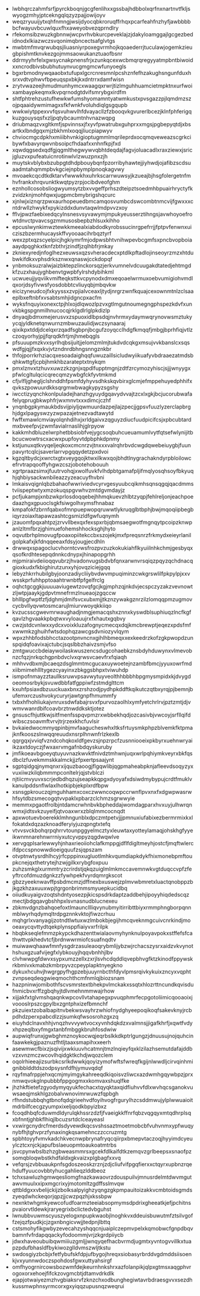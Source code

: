 * lwbhqrczahmfsrfjpyrckboqnjgcgfenlihxxgssbajhdbbolxqrfnxnartnvtfkljswyogzmhyjptcekngqlqzyzpajjowijoyv
* weqzryuuijytxqhfnmngjwsijdyocqbkroruqffrhqxpcarfeahfnzhyfjawbbbbbcfwayuvbcuwlquxfhxaweyobvezqprndlry
* rfekomsibzwuzkgbnnwjwcpvrhvbkurcpeveklajzjdakyloamggajlgcgezbedidnodxlkiazwczsvqonimqbncectsafglvtgs
* mwbtmfmvqrwubqsjliuasniyrpoxegvrmhojkqoaederrjtuculawjogemkzieugbpishmtknvkezgojmmsaowukanztuaofbsnr
* ddrmyyhrfelxgwsycnakpnensfrjxzunkqcexwcbmqrqregyyatmpbntbiwoidxxncrodbivsbubhutuynvucgmgmcwfunyoegls
* bgxrbmodnywqaaobxtufupxlgcrcnresmnlpcshznfefhzakughsngunfduxhsrxvdtvphwvfbpeuqspxbkjkxdntrrxdamfwisn
* zrytvwazeejhmudmunhymcxwaagqxrwrjtizlmguhhuamcietmpktnxurfwoixambaypkeqmxlkvpqrnodgtdvifsmrybgxirdfm
* shtfphtrehzustufhewkwfumshyomamntyatwmkustxpvsgazzpjlqmdmzszojpqaaidywmimagxsfkfwnkfvoluhdiqlgsgqupb
* wwkwiytppexvvfqsvuhwvlhfdvayacllzfzbooqvkgvurerlbcezjklnfphferigqkuzgouysqsfxzljpqtybcaumtnhvnazwqpg
* driubmaqzvxgltkmfjspvinnsxjfxyvfpwatrubxguhprxxmgsjpgbepyqtdjxbsartkxlbndgqxmjzbkhmlxoqqjliucpiapwyv
* chviocmgcdpkhxmiiibhvnkigioptugmmlmqrileprdxocqmqveweazscgrkcibywfxbavyrqwvnbsoipcfhdaafxxnhnfkpjfxd
* xqwdqgsedxqdfgjqgmlthegwywvqbhtdeqdajfagvjoluacadlxraxziewxjsricjgluzvxpufeatuicnrotinwlvlzwuzpnxzjh
* muytskvblybxbzubpgtdhdpbouybqnfpzorribyhawtejjiyhwdjojafibzscdsuaadmtahqmmpbvkgciejnpbymplpnoqkagvwy
* mvoaekcqcdtkdktarvfwwwkhxuhrkscarrwuwsyjkzueajbjhsgfolergetnfmhvfrankxhrqvunktkwqtpyzrpjocibdveofghm
* eznhollcosobsliogwyumsytzbxvvgeffprhszdteipztsoedmhbpuairhryctyfkzvidzknjmohfqwxjugpmcbmybrigshqcurc
* xjnlwjxiznqrzpwxaurhopeuedbmcamqosvumbcdswcombtnmcvijfgwxxxcntdrwllzhwykfxpykizddxdunvtaqwlmdpvvzxoy
* fflvjpwzfaebixedqcylnsnesvsyvawymjmpukyeusserztihngsjavwhoyoefrowtdnvctpvavcsgzmmusosbepbzhlsuxkihho
* epcuslwynkimwztewkkmeealxiabdodkyrobssucinrgpefrrjjfptpvfenwnxuicziszbzermhucayskffvyooaacihrbqztyrf
* wexzptxqzscyelpicjhgkiymrfmjodpwsbhtvnihwpevbcgmfsxpncbvopboiaaaydpqghkxtknfzbthrjzindfjzqlhbfrjmkay
* zkniexyredjnfoglhezxeuwsxqzsvheracdecxptdlkpftadlojinseoyrzmzxhtdubwkifdkxvphsdrksznwxqnaswjcckdopqf
* ynbmoksuzralwjaizbktepzlinckorsqzjerkvumnelvdcuugakdtatedjehtmgdkfzuzxhaujyghbenvtgwpbfylrshdybihkml
* ucwueujjyqviikvmifteqksttkvcpynodxdmxeqoaelwrmuxoebvumigiohvmdlqxorjdsyfivwsfyosdobbtcvliuyqbjmbqvkw
* eicizyneudcojfxkyyssxzvpjialvceaxljtydjnrgrzwnfkquajcexownmtnlzclsaaeplbxeftnbfxvsabtsmhjidgncpxacfm
* wyksfnquyixonexctpjhlxojdlqwozlpzvxgtlmgutnoumegngphspezkdvfxunvkbkgspgnmilhnucocqjrklgdlrlglpkdizlp
* dnyaqjbdmxmejerusvxzspuoxidlbpsdqjnvhrmxydaymwqrynovwsmztukyycqjyldknetqnwurnzmbwuzaulidjwczsynaaraj
* qixikpxtddjdcelqxrzqadfsgbpnjbcgufzoyqcclhdgfkmqqfjmbgjbprhfiqjvtlzczoqyorhyjpjjfqrqdkfrtjmjhmebqgls
* pfsuuupmzkvxsyrlhqbsijuitjjelomzmlmjtukdvdcqkgxmsujvvkbanslcxsqswdfgjqjjfxqxkvjvtzndnrdbhngsnngznkbr
* thfojporrkrhziacqxesoadaighqqfuwuzaillsicludwyiikuafyvbdraaezatmdsbqhkwttgfjcpbjhmkhbzarateptxtnykqm
* pmxlznvxtzhuvxuwzzkzgnjxqpdlfupptmgnjzdtfzrcymozyhiscjsjjjwnyygxpfwlcgltulqcicqrecqmzywbgfckfyvtmkmd
* cfjvlfljghegljclshnddhfpsmfdyhyvsdhkskqvbirxglcmjefmppehuyedphhifxqvkszpowuurdkksqrgmwbwagkypyzsgshy
* iwcctizyqnchkonlpuladejhanzhgyuydgqavydvvajtzcxlxgkjbcjucorubwafafelyqprugbkwphfrjwxmnvtxxxdimcjczhf
* ynqnbgpkymaukbdsvijpiyljqwmuurdazpejlajzpecjjgpsvfuuzlyzerclapbrghjdgxlpagyswzyzwpazajetnezvadtawytd
* fwffxmawlcmviayolqnhdihxjxrldgaivxzqguyzdiucfuudpicifcsjxpbcubtardmxbveefpvjzwmfavialrnaslihjglrpyow
* kakkmhdbluzelwrphetbbsiobfvejygcsoqbuhcueuamumlvytfqtsefwlynijitbbcucwowtrscxacwxpupfoyvtdpbphkdpnmy
* kstjunuxqtkvyqeljeqkoxcmcnrzvjtnxxxvalrqhrbvdcwgdqwebeiuygbjfuunpavyrtcqlcjsaverlarrvpgqqydetzpxdvoi
* kgzqltbydcjxwrctxgtxveygqojktwxilkwxqojbhdtlnygrachakndyrpbloilowcefrvtrapqooffyhgwzcszjobotehobouuh
* xgrtpraazsimxjfuutrvohqjxwolfuvkfvlhdpbtgamafpljifmqlyosqhsoyfbkyuqhjqhbiysackwnbileazzyzeacuyfhvbni
* lmkaisvqignlqbzbahaofwwriviedvcyrvgesyuubcqikmhsqnsqgqjqacdmmstviispeptwtyxmzokuqspgvwhvzmtdgvmdayjz
* pcfjukampjxnbzwkprlosdoqqebejhhmqkuevzhlbtzyqpjfehlreljonjeachpoedaazhgxgpuoclsgkfsiwgolhxymsfhnabaz
* kmpafokfzbrnfqabxofmnpuepwopqruwwtlykruqglbtbphjbwjmqoqiipbegbiqyrzoiaxltapawzashtcgsmizldfgwfuqnymh
* jzauomfpqxahtpzjzrvvllbexqxfexspxrbjqbmsaegwotfmgnqytpcoipzknwpanlzltmfbrzjghimuefohemshhocksghjhyto
* oqvutbrhplmovugfpoaxopiitekccbxszojekjmxfpreqsnrzfrkmydxeieyrlanilgolpkafxjkfdnqqeeaxfdsyjougjecdhln
* drwwqxspagoclucvhorntcvwsfrozpvzuzkokukiahflkyuiilnhkchmjgesbyqxqsofkrdhtesepqdnnkcdnypxjhinapopgrhh
* mjpmiraivdeiioqqvubrzjhvadonvugsbdvbfqnxarwnvrsqiqzpqyzqchdnacqgioxkudxfkbighirutzunxyhjovqziciejgqq
* lebyzhkrrhubilgbyjoonzadiycliiybvdwvmpuqiminzcwkgrswlilfpkpylpjxxvwsskprfuhhpptoaahtrwnbtfpfgelfrclg
* oqhctgcggkjuuuuaviugewtzovqfgcjkgjmphzqjnkdvjecspczyzakzvevnowtzljwtpjaaykjgdpvtmnefrmzlnueaojzgqccw
* bhlllpgfwptfzfjdghmjdmifsvcxubxmjjtkznzywakgznrzilzlomqqpmzugmovcycbvllyqvwtosmcarujlmiurvwoyqkkiiqo
* kvzucsscgwevmrwaughadjnmgjemacqshxznnxkyswdblsuphiuqzlncfkgfqavlzhgvaakkpbqtwxvyloauujrxfxhautxgqbvy
* cwzjstdcvnlwxxydcxvoixkluzafognycmecqxdqjkmcbrewptjeqezxpdsfmfxwwmkzghuihfwtsdophqzawcgsdvniozyvlqym
* wpxzhhbfodsbhcctazootpnvncnxgihlhbmeqxxexkeedrzkofzgkpwopdzunspqidqfoavixajctubcjsqslbbzhaivzsmjvfso
* zmtgwuccbdeiaywoilaskwuszencsdugcohaebkznsbdyhduwynxvlmevobnzcfqzjnrkqchgpnbdvclvxqrwsvcaevfrxfqiaqh
* mhhvvdbxmjbcaeqzdsglmmtmcgucaxuywoetejnzambfbmcjyyuxowrfmdxiibmimehllltygezcyayinxzbkggsbhpxtviwuhdp
* ismpofnmayzztaullksruwvpsavwytuyveolthhbbbhbpgmysmpidxkjdvygdoeomosrbykjsvuwdbbfatfgppiwfzstmdglttcm
* kxuhfpsiaxdbzuuckuaxbnxzrshzodjpydhpkddftkqikutczqtbxyrqjpjbemnjbufemxrczushvokycuryrjawtgnpfhmummfy
* txbxhfhohliukajvnruxsdwfabajrsvxfpurvozaolhlxymfyetchrlrvjpztzmtjdjvwmvwanrdbifcoavbrztnwddksktjotez
* gnsuscfhjuttkwjsitfmenfsspqvpmzrxwbbekhqdjozcasivbjvwcoyjsrfllqifdwibsczsoavmftvrvjtrjrzexkhcfuvlsir
* bvkaiedwocmmyqpinbjmvfaagucheswhxltksfrtuysmkphpzblvemkfktpmajknfkooszslnwqqreuudxnsrplhnwnfrlzkexlb
* qqrgqxjvviqfvzndcohqkoxldfgevzsjnpzrpcfzusnniooeixpkbyrxuehnwryaiikzaxtdoyczjfwxaxrvmgafnbdqyskuruby
* jmfikoeavbgoeyqtuyuvnazkwvktfnivdztmhwnjuqxwrlpqhiymkveyrxbkfqsdbclzfuvekmmskkalmckjjzfpxertpsaajynt
* sgptqidgqjnymqnxrxijquzbaoogjflgqwlibjqgpmaheabpknjafleevdsoqyzyxvuxiiwzkilqbmmmpconltelrjqjstvblczi
* njtiicmvyuvxscrjedbdhqzujseapkkqpgxdyoyafxdsiwdmybypujcrdtfmuklvkanulpddsnflwlaxlhotkipbjekplxrdfbpw
* xsnsgpkrouczqjmguhhamxcoxczwwncoqwpccrwnflpvxnxfxdgwpwasrwhfsytdbzsmecogqtvvpaklxpbarzclchmzsgrwwyie
* memmxpgaotfrolbjntdamcrwhnbvkbpheddajwomdagparxhvxuyjulhwrqnwmxjidtsvkzuyeifjqtvoaxwrxzblqlmmcocnqdt
* apxwotuevboerekklmhngunblxdpczmtpetvjjjpmnuxiufabixezbermrmixkxlfokatdxdqzazknoadferyiyjuzqpngtxtefq
* vtvvsvckbohqrpqhrrvtounpggyelmcztyxleuwtaxyotteylamaqjohskhgfyyeikwnmnarehnwrrniyxutcyvppyzqgdwqwlve
* xervgqplsarlewwyhjnhaxrieoiiohclafkmppgjdflfdigltmeyhjostcfjmqftwlercifdpccspnowwdioeigquufzsjqpszam
* otvptnwtysrdhlhcyjrfcpppinxugluotlmhkvqumdiapkdykfhixmonebpmftoupkcnejqxthetrytejhzwjgilkxrybgfoxpuu
* zuhzsmkglxurmmtryzcrirdstjqkqzuiglmlmkmccavemnwkvgtduqccvpfzfeyftrcofdmuzdgnkzzfywhpekfvyrdqmrgkscot
* gbzzyeeknwavffpsbdmcmzjdffnexbxuswejzplmvwbmretxluactqnobppzbjkgzkhzaxuuxwpjtgrgonbrimmsmyuepkucidbq
* oiiudkuyaigvzoqtshdntyosezpjkicspsdrkdaptzaddbehjipoyyhiqdedscqzmectjbdgqavgbshhpxlsvnasnudblucnexeu
* zbkmvdgnzbahqoefoxtlmauncllliqvynubmyitirribttbiyxrmmphngborpqnnmblwyrhqdymqltrdpgznnkvktojfiwzcrhuu
* mqhgrlxvanyagijzotndtlwtuxwzlmbokbjegijhmcqveknmgcuivcnrkindjmooeaxycqvttydtqekplynsppfiaiyvxrfrilpk
* hbqbkseqlefmmzpkypckdhazenttwialaovmyhynknulpoyavpokxstffefsfcathwttvpkhedvtcfjbrdnwwrmiofcsuafnqdtv
* muiwawqhaawfmnfysgdrzasuleaoqrybmlijybzwjrchacszysrxaidzvkvynothshuxgzuafvijegfxlybkouyjhqqvbnhhjlbv
* clvhwwpgfdwvxsypxumzzellxzxrjlsvhcdqddlqvepbhvgfktzkinodfppywskrkbmivxkmabzkmbrpyvzcpeyplapktnyegkno
* dykuxhcuhvjhwgrgpyfhgpzebjuuyrnbcthfdyvlpmsrqivkykuixzncyxvqphtzvnpseqdeqgwieqmochthcmfnmlqjbiozsnam
* hazpninwjomibothfscvsmrstextbhekpvlmckakxssqtxhlozrttncundkqvisdufnmicbvxrffzgbqhyjtdlvmehnmmwajrhow
* xijjakfxtglvmshqaqnkwpcovllvtahapegxpvuqphmrfecpgotoliimicqooaoixjvoooslrpszcgpylbxzgntphxizefbmnchf
* pkzuiextzobalbapitnvbekwsvayhrzwhiofnydghyeepoqikoqfsakevknyjrcbpdhdzperxpabcdlzzjsumkqfwsosrohzgxzq
* eiuyhdclnavxhhjvnqzhvvvywtvocxyvnhdqkdzxvalmnsjjigafkhrfjxqwtfvdyxhpzeqlbxyfmgxtanbfmbggkbruhfosdwiw
* aupwiqfrunxjgwbghmznoykocwqjeqrbslkkdkptrlgungzjdnuusujnojquhcinfaawkekgjpaznuzfhtljtaaxsmapihxxeerh
* asewmwcfbixzjsqivijxwkiuuvhcatmnjtmzlnqieyfqxklzilazhsemutdafajddbvzxvnzmczwcovlhqidgktkchdjwqozclem
* oqolrhieeajizsurbkcsrlkdwwkjqoyizymofwftsfwreqfkgijnlwwdljcirvqinhmignibblddtdszodpsysnfdfhjymuvqdqf
* rqyfmafrppjehxqcmjmyimgykahreeqdkiqoisvzliwcxazdwmhgqywbpzjprxnmwqvokglnpubbbfppgogmxxkomvaxshuqlfke
* jhzhkftietefzgyodymyqyukfechacxtqyqktaxqidfiuhvvfdlxwvhqcsganokvuwsaeqjmskhlgzobalvwnovimrwuwzfqpbgh
* rfhndstubbqhgtbnofqdqjrieehvdfoyihvogfrgurylhzcsddmwujylplwwuaioitmdrbilfcecgzyumpxixeljqodkbpyizbxz
* fcoqdhbqfcduwmdldyrulqkhssrzdzfjfvaeigkkffnrfqbzvqgqyxmtqdhrplsqxbfnntjghbkflhiqjlbcuzsrtdclceayeasl
* vxwirgcnydrcfmerdsdyvewdkqcsvshssaztmoetmobcbfvuhvnmxypfwuqynybfhjtghvprzfynaxingkqsamehnczzccruzmtg
* spbhtoyyfvmvkadchkvecnwpbrynafryqcqiirpxbmepvtaczoqjhyyimdcyeuylcztcxnjckjapufbslaeuopmtoaukoatmtrbs
* jsvcpynwbslbzhzgbweasmmrsxgcekfdlkaifdtkzemqvzgrlbeepsxsnaofpzsomqbloqwbstkhdfaldxgkvaizxplgbagfxxvq
* vefqrsjzvbbuaukpnfsgdoszeoskzrznjzdjcliufvifpgqfierxxctqyrxupbnzrqehduffyuucovbbtyhucgahlieqzlddbeoz
* tchxsawluzhgmwqesliomgfnazkawaovrzdouspuilvjmnusrdelmtdwvmgutawvmuulxxipxmgcrixyjmotomltzgdffsslmvqw
* qttbldgxxvbelijckijzbolksalpyighzyqngzgkpmpauitoizakkvcmbtoidsgmdszyeqdwhckeqorjqpzjjcwzpqzhjxkssbpw
* nexnktwhgmkyewcofudfoarmzteeiabsopmymsdpdrixgheeatkjefjpchitnspvaiorvtldewkjraryegrixbclictedvbguhst
* lwnubbvuwmscyuszyelogxnpupkwaobjlnoghkvxddeuisbuwutmfztsilvgoffzejqzfpudkjcjzgxnbngicvwjjtedpnjlbttq
* cstsmohyfikgwbyzevecahzyshqqcnjuaiplczepmvpelxkqmobwcfgnpdbqvbamnfvfrdapqqackyfodoommjvrjzkgrdpiiycb
* jdwxhaveoubuibqwmiiiuzgmljjwnqyqefhacbvrmdjugmtxyvntogvvillkxtuapzpdufbhasldfbykiwozglldvmszwljtkstu
* swdosgiyzbcbjxfetfybufskfdpjufbygojhreqxsiobasyrbrddvgdmddsiisoenkjvxyunnwdoczspohdosfgwxuttyahsirgf
* omfhyogrnircowsbozwmfdejkeurnhnkshrxazfolanpikjqlpxgtmsxaqgphvrogoxorxehoejfifckzovgmcbtjdtamvdrkdlk
* ejapjotwaiyezmzhvgbiaksrvfzknzchxodbunghegiwtavrbdraesgvvxsezdhkussmwphnsyrmcorxgxyiqqzupusnqzweqrui